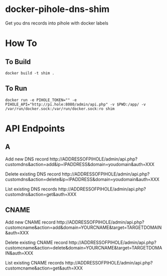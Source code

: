 # docker-pihole-dns-shim
Get you dns records into pihole with docker labels

# How To
## To Build
```
docker build -t shim .
```
## To Run
```
docker run -e PIHOLE_TOKEN="" -e PIHOLE_API="http://pi.hole:8080/admin/api.php" -v $PWD:/app/ -v /var/run/docker.sock:/var/run/docker.sock:ro shim
```

# API Endpoints
## A
Add new DNS record
http://ADDRESSOFPIHOLE/admin/api.php?customdns&action=add&ip=IPADDRESS&domain=youdomain&auth=XXX

Delete existing DNS record
http://ADDRESSOFPIHOLE/admin/api.php?customdns&action=delete&ip=IPADDRESS&domain=youdomain&auth=XXX

List existing DNS records
http://ADDRESSOFPIHOLE/admin/api.php?customdns&action=get&auth=XXX

## CNAME
Add new CNAME record
http://ADDRESSOFPIHOLE/admin/api.php?customcname&action=add&domain=YOURCNAME&target=TARGETDOMAIN&auth=XXX

Delete existing CNAME record
http://ADDRESSOFPIHOLE/admin/api.php?customcname&action=delete&domain=YOURCNAME&target=TARGETDOMAIN&auth=XXX

List existing CNAME records
http://ADDRESSOFPIHOLE/admin/api.php?customcname&action=get&auth=XXX

